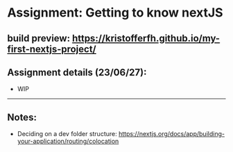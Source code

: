 # Assignment: Getting to know nextJS
build preview: https://kristofferfh.github.io/my-first-nextjs-project/
---
## Assignment details (23/06/27):
- WIP

---
## Notes:
- Deciding on a dev folder structure: https://nextjs.org/docs/app/building-your-application/routing/colocation